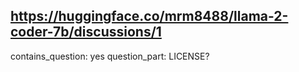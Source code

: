 ## https://huggingface.co/mrm8488/llama-2-coder-7b/discussions/1

contains_question: yes
question_part: LICENSE?
